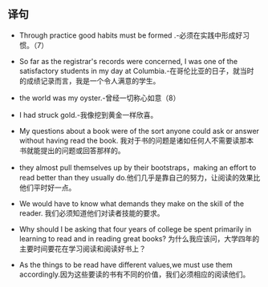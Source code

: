 ## 译句
 + Through practice good habits must be formed
.-必须在实践中形成好习惯。（7）

 + So far as the registrar's records were concerned, I was one of the satisfactory students in my day at Columbia.-在哥伦比亚的日子，就当时的成绩记录而言，我是一个令人满意的学生。

 + the world was my oyster.-曾经一切称心如意（8）
 + I had struck gold.-我像挖到黄金一样欣喜。

 + My questions about a book were of the sort anyone could ask or answer without having
read the book. 我对于书的问题是诸如任何人不需要读那本书就能提出的问题或回答那样的。
 + they almost pull themselves up by their bootstraps，making an effort to read better than they usually do.他们几乎是靠自己的努力，让阅读的效果比他们平时好一点。
 + We would have to know what demands they make on the skill of the reader. 我们必须知道他们对读者技能的要求。
 + Why should I be asking that four years of college be spent primarily in learning to read and in reading great books?
  为什么我应该问，大学四年的主要时间要花在学习阅读和阅读好书上？
 + As the things to be read have different values,we must use them accordingly.因为这些要读的书有不同的价值，我们必须相应的阅读他们。
